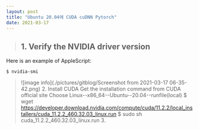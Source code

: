 ```yaml
---
layout: post
title: "Ubuntu 20.04에 CUDA cuDNN Pytorch"
date: 2021-03-17
---
```


> ## 1. Verify the NVIDIA driver version 
<p>Here is an example of AppleScript:</p>

<pre><code>$ nvidia-smi
</code></pre>
 
>   ![image info](./pictures/gitblog/Screenshot from 2021-03-17 06-35-42.png)
>2. Install CUDA 
>   Get the installation command from CUDA official site 
>   Choose Linux--x86_64--Ubuntu--20.04--runfile(local) 
>   $ wget https://developer.download.nvidia.com/compute/cuda/11.2.2/local_installers/cuda_11.2.2_460.32.03_linux.run
>   $ sudo sh cuda_11.2.2_460.32.03_linux.run
>3. 
